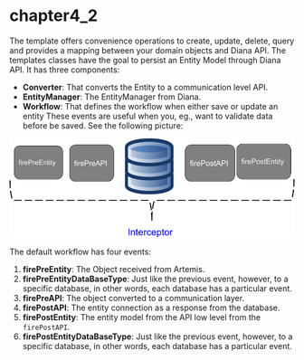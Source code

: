 # chapter4\_2

The template offers convenience operations to create, update, delete, query and provides a mapping between your domain objects and Diana API. The templates classes have the goal to persist an Entity Model through Diana API. It has three components:

* **Converter**: That converts the Entity to a communication level API.
* **EntityManager**: The EntityManager from Diana.
* **Workflow**: That defines the workflow when either save or update an entity These events are useful when you, eg., want to validate data before be saved. See the following picture:

![](../../.gitbook/assets/integration-artemis.png)

The default workflow has four events:

1. **firePreEntity**: The Object received from Artemis.
2. **firePreEntityDataBaseType**: Just like the previous event, however, to a specific database, in other words, each database has a particular event.
3. **firePreAPI**: The object converted to a communication layer.
4. **firePostAPI**: The entity connection as a response from the database.
5. **firePostEntity**: The entity model from the API low level from the `firePostAPI`.
6. **firePostEntityDataBaseType**: Just like the previous event, however, to a specific database, in other words, each database has a particular event.

